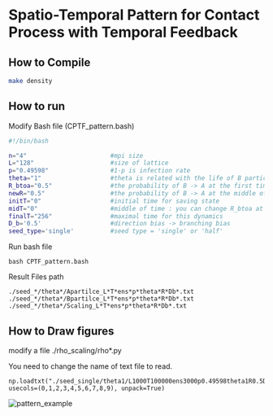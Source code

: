 # Spatio-Temporal Pattern for Contact Process with Temporal Feedback

How to Compile
-----

```sh
make density
```

How to run
------
Modify Bash file (CPTF_pattern.bash)

```sh
#!/bin/bash

n="4"                       #mpi size
L="128"                     #size of lattice
p="0.49598"                 #1-p is infection rate
theta="1"                   #theta is related with the life of B particles
R_btoa="0.5"                #the probability of B -> A at the first time
newR="0.5"                  #the probability of B -> A at the middle of time
initT="0"                   #initial time for saving state
midT="0"                    #middle of time : you can change R_btoa at the middle of time
finalT="256"                #maximal time for this dynamics
D_b='0.5'                   #direction bias -> branching bias
seed_type='single'          #seed type = 'single' or 'half'
```

Run bash file
```
bash CPTF_pattern.bash
```

Result Files path
```
./seed_*/theta*/Apartilce_L*T*ens*p*theta*R*Db*.txt
./seed_*/theta*/Bpartilce_L*T*ens*p*theta*R*Db*.txt
./seed_*/theta*/Scaling_L*T*ens*p*theta*R*Db*.txt
```


How to Draw figures
----

modify a file ./rho_scaling/rho*.py

You need to change the name of text file to read.

```python3
np.loadtxt("./seed_single/theta1/L1000T100000ens3000p0.49598theta1R0.5Db0.5.txt", usecols=(0,1,2,3,4,5,6,7,8,9), unpack=True)
```

![pattern_example](https://user-images.githubusercontent.com/68416208/170174754-78d2c372-6c30-4e0e-9e2d-6a6a6ed4ae66.png)

